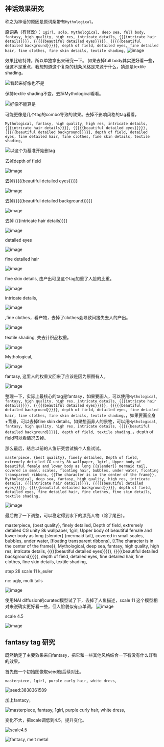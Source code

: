 ## 神话效果研究

称之为神话的原因是原词条带有`Mythological`。

原词条（有修改）：
`1girl, solo, Mythological, deep sea, full body, fantasy, high quality, high res, intricate details, {{{intricate hair details}}}}, {{{{{beautiful detailed eyes}}}}}, {{{{{beautiful detailed background}}}}}, depth of field, detailed eyes, fine detailed hair, fine clothes, fine skin details, textile shading,`
![image](../pic_stoarge/NovelAi%20pic/1girl,%20solo,%20Mythological,%20deep%20sea,%20full%20body,%20fantasy,%20high%20quality,%20high%20res,%20s-2545919650.png)

效果比较特殊，所以单独拿出来研究一下。
如果去掉full body其实更好看一些，但这不是重点，我想知道这个复杂的线条风格是来源于什么，猜测是textile shading。

![看起来好像也不是](../pic_stoarge/NovelAi%20pic/1girl,%20solo,%20Mythological,%20deep%20sea,%20full%20body,%20fantasy,%20high%20quality,%20high%20res,%20s-3947682317.png)

保持textile shading不变，去掉Mythological看看。

![好像不能算是](../pic_stoarge/NovelAi%20pic/1girl,%20solo,%20deep%20sea,%20full%20body,%20fantasy,%20high%20quality,%20high%20res,%20intricate%20det%20s-3356352857.png)

可能更像是几个tag的combo导致的效果。去掉不影响风格的tag看看。

`Mythological, fantasy, high quality, high res, intricate details, {{{intricate hair details}}}}, {{{{{beautiful detailed eyes}}}}}, {{{{{beautiful detailed background}}}}}, depth of field, detailed eyes, fine detailed hair, fine clothes, fine skin details, textile shading,`

![以这个为基准开始删tag](../pic_stoarge/NovelAi%20pic/Mythological,%20fantasy,%20high%20quality,%20high%20res,%20intricate%20details,%20%7B%7B%7Bintricate%20h%20s-1150470811.png)

去掉depth of field

![image](../pic_stoarge/NovelAi%20pic/Mythological,%20fantasy,%20high%20quality,%20high%20res,%20intricate%20details,%20%7B%7B%7Bintricate%20h%20s-1150470811%20(copy%201).png)

去掉{{{{{beautiful detailed eyes}}}}}

![image](../pic_stoarge/NovelAi%20pic/Mythological,%20fantasy,%20high%20quality,%20high%20res,%20intricate%20details,%20%7B%7B%7Bintricate%20h%20s-1150470811%20(copy%202).png)

去掉{{{{{beautiful detailed background}}}}}

![image](../pic_stoarge/NovelAi%20pic/Mythological,%20fantasy,%20high%20quality,%20high%20res,%20intricate%20details,%20%7B%7B%7Bintricate%20h%20s-1150470811%20(copy%203).png)

去掉 {{{intricate hair details}}}}

![image](../pic_stoarge/NovelAi%20pic/Mythological,%20fantasy,%20high%20quality,%20high%20res,%20intricate%20details,%20detailed%20eyes,%20s-1150470811.png)

detailed eyes

![image](../pic_stoarge/NovelAi%20pic/Mythological,%20fantasy,%20high%20quality,%20high%20res,%20intricate%20details,%20fine%20detailed%20s-1150470811.png)

fine detailed hair

![image](../pic_stoarge/NovelAi%20pic/Mythological,%20fantasy,%20high%20quality,%20high%20res,%20intricate%20details,%20fine%20clothes,%20s-1150470811.png)

fine skin details, 由产出可见这个tag加重了人脸的比重。

![image](../pic_stoarge/NovelAi%20pic/Mythological,%20fantasy,%20high%20quality,%20high%20res,%20intricate%20details,%20fine%20clothes,t%20s-1150470811.png)

intricate details, 

![image](../pic_stoarge/NovelAi%20pic/Mythological,%20fantasy,%20high%20quality,%20high%20res,fine%20clothes,textile%20shading,%20s-1150470811.png)

,fine clothes，看产物，去掉了clothes会导致间接失去人的产出。

![image](../pic_stoarge/NovelAi%20pic/Mythological,%20fantasy,%20high%20quality,%20high%20res,textile%20shading,%20s-1150470811.png)

textile shading, 失去针织品权重。

![image](../pic_stoarge/NovelAi%20pic/Mythological,%20fantasy,%20high%20quality,%20high%20res,%20s-1150470811.png)

Mythological, 

![image](../pic_stoarge/NovelAi%20pic/fantasy,%20high%20quality,%20high%20res,%20s-1150470811.png)

fantasy, 这里人的权重又回来了应该是因为原图有人。

![image](../pic_stoarge/NovelAi%20pic/high%20quality,%20high%20res,%20s-1150470811.png)

整理一下，实际上最核心的tag是fantasy，如果要画人，可以使用`Mythological, fantasy, high quality, high res, intricate details, {{{intricate hair details}}}}, {{{{{beautiful detailed eyes}}}}}, {{{{{beautiful detailed background}}}}}, depth of field, detailed eyes, fine detailed hair, fine clothes, fine skin details, textile shading,`，如果要画全身+背景，可以去掉fine skin details。如果想画非人的景物，可以用`Mythological, fantasy, high quality, high res, intricate details, {{{{{beautiful detailed background}}}}}, depth of field, textile shading,`，depth of field可以看情况去掉。

那么最后，结合以前的人鱼研究尝试搞个人鱼试试。

`masterpiece, {best quality}, finely detailed, Depth of field, extremely detailed CG unity 8k wallpaper, 1girl, Upper body of beautiful female and lower body as long {{slender}} mermaid tail, covered in small scales, floating hair, bubbles, under water, floating transparent ribbons, {{The character is in the center of the frame}}, Mythological, deep sea, fantasy, high quality, high res, intricate details, {{{intricate hair details}}}}, {{{{{beautiful detailed eyes}}}}}, {{{{{beautiful detailed background}}}}}, depth of field, detailed eyes, fine detailed hair, fine clothes, fine skin details, textile shading,`

![image](../pic_stoarge/NovelAi%20pic/masterpiece,%20%7Bbest%20quality%7D,%20finely%20detailed,%20Depth%20of%20field,%20extremely%20detailed%20s-1667880003.png)

最后做了一下调整，可以稳定得到水下的漂亮人物（除了尾巴）。

masterpiece, {best quality}, finely detailed, Depth of field, extremely detailed CG unity 8k wallpaper, 1girl, Upper body of beautiful female and lower body as long {slender} {mermaid tail}, covered in small scales, bubbles, under water, [floating transparent ribbons], {{The character is in the center of the frame}}, Mythological, deep sea, fantasy, high quality, high res, intricate details, {{{{{beautiful detailed eyes}}}}}, {{{{{beautiful detailed background}}}}}, depth of field, detailed eyes, fine detailed hair, fine clothes, fine skin details, textile shading,

step 28 scale 11 k_euler

nc: ugly, multi tails

![image](../pic_stoarge/NovelAi%20pic/masterpiece,%20%7Bbest%20quality%7D,%20finely%20detailed,%20Depth%20of%20field,%20extremely%20detailed%20s-961541842.png)

使用NAI diffusion的curated模型试了下，去掉了人鱼描述，scale 11
这个模型相对来说确实更好看一些，但人脸貌似有点单调。
![image](../pic_stoarge/NovelAi%20pic/masterpiece,%20%7Bbest%20quality%7D,%20finely%20detailed,%20Depth%20of%20field,%20extremely%20detailed%20s-3703327701.png)

scale 4.5

![image](../pic_stoarge/NovelAi%20pic/masterpiece,%20%7Bbest%20quality%7D,%20finely%20detailed,%20Depth%20of%20field,%20extremely%20detailed%20s-502007984.png)

## fantasy tag 研究

既然确定了主要效果来自fantasy，把它和一些其他风格结合一下有没有什么好看的效果。

首先做一个初始图像取seed做后续对比。

`masterpiece, 1girl, purple curly hair, white dress, `

![seed:3838361589](../pic_stoarge/NovelAi%20pic/masterpiece,%201girl,%20purple%20curly%20hair,%20white%20dress,%20s-3838361589.png)

加上fantacy。

![masterpiece, fantasy, 1girl, purple curly hair, white dress, ](../pic_stoarge/NovelAi%20pic/masterpiece,%20fantasy,%201girl,%20purple%20curly%20hair,%20white%20dress,%20s-3838361589.png)

变化不大，把scale调低到4.5，提升变化。

![scale4.5](../pic_stoarge/NovelAi%20pic/masterpiece,%20fantasy,%201girl,%20purple%20curly%20hair,%20white%20dress,%20s-3838361589%20(copy%201).png)

![fantasy, melt metal](../pic_stoarge/NovelAi%20pic/masterpiece,%20fantasy,%201girl,%20purple%20curly%20hair,%20white%20dress,%20s-3838361589%20(copy%201).png)